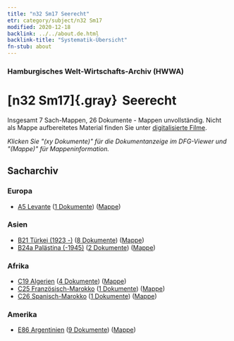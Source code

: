 ```yaml
---
title: "n32 Sm17 Seerecht"
etr: category/subject/n32 Sm17
modified: 2020-12-18
backlink: ../../about.de.html
backlink-title: "Systematik-Übersicht"
fn-stub: about
---
```


### Hamburgisches Welt-Wirtschafts-Archiv (HWWA)
# [n32 Sm17]{.gray}&#8201; Seerecht&#160; 




Insgesamt 7 Sach-Mappen, 26 Dokumente - Mappen unvollständig.
Nicht als Mappe aufbereitetes Material finden Sie unter [digitalisierte Filme](/film/h1_sh).

_Klicken Sie "(xy Dokumente)" für die Dokumentanzeige im DFG-Viewer und "(Mappe)" für Mappeninformation._

## Sacharchiv




### Europa

- [A5 Levante](../../../geo/about.de.html#A5) (<a href="https://dfg-viewer.de/show/?tx_dlf[id]=https://pm20.zbw.eu/mets/sh/1408xx/140898/1615xx/161598/public.mets.de.xml" target="_blank">1 Dokumente</a>) ([Mappe](http://purl.org/pressemappe20/folder/sh/140898,161598))

### Asien

- [B21 Türkei (1923 -)](../../../geo/about.de.html#B21) (<a href="https://dfg-viewer.de/show/?tx_dlf[id]=https://pm20.zbw.eu/mets/sh/1411xx/141111/1615xx/161598/public.mets.de.xml" target="_blank">8 Dokumente</a>) ([Mappe](http://purl.org/pressemappe20/folder/sh/141111,161598))
- [B24a Palästina (-1945)](../../../geo/about.de.html#B24a) (<a href="https://dfg-viewer.de/show/?tx_dlf[id]=https://pm20.zbw.eu/mets/sh/1411xx/141115/1615xx/161598/public.mets.de.xml" target="_blank">2 Dokumente</a>) ([Mappe](http://purl.org/pressemappe20/folder/sh/141115,161598))

### Afrika

- [C19 Algerien](../../../geo/about.de.html#C19) (<a href="https://dfg-viewer.de/show/?tx_dlf[id]=https://pm20.zbw.eu/mets/sh/1413xx/141354/1615xx/161598/public.mets.de.xml" target="_blank">4 Dokumente</a>) ([Mappe](http://purl.org/pressemappe20/folder/sh/141354,161598))
- [C25 Französisch-Marokko](../../../geo/about.de.html#C25) (<a href="https://dfg-viewer.de/show/?tx_dlf[id]=https://pm20.zbw.eu/mets/sh/1413xx/141358/1615xx/161598/public.mets.de.xml" target="_blank">1 Dokumente</a>) ([Mappe](http://purl.org/pressemappe20/folder/sh/141358,161598))
- [C26 Spanisch-Marokko](../../../geo/about.de.html#C26) (<a href="https://dfg-viewer.de/show/?tx_dlf[id]=https://pm20.zbw.eu/mets/sh/1413xx/141359/1615xx/161598/public.mets.de.xml" target="_blank">1 Dokumente</a>) ([Mappe](http://purl.org/pressemappe20/folder/sh/141359,161598))

### Amerika

- [E86 Argentinien](../../../geo/about.de.html#E86) (<a href="https://dfg-viewer.de/show/?tx_dlf[id]=https://pm20.zbw.eu/mets/sh/1416xx/141692/1615xx/161598/public.mets.de.xml" target="_blank">9 Dokumente</a>) ([Mappe](http://purl.org/pressemappe20/folder/sh/141692,161598))


